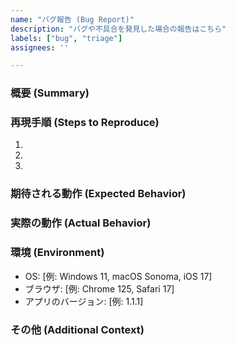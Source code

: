 ```yaml
---
name: "バグ報告 (Bug Report)"
description: "バグや不具合を発見した場合の報告はこちら"
labels: ["bug", "triage"]
assignees: ''

---
```


<!--
バグ報告ありがとうございます！
以下の項目をできる限り具体的に記述してください。
注意: issueの内容はネット上で公開されます。個人情報などは絶対に含めないでください。
-->

### 概要 (Summary)
<!-- バグの内容を簡潔に説明してください -->


### 再現手順 (Steps to Reproduce)
<!--
バグを再現させるための手順を具体的に記述してください。
例:
1. レジ画面 `/register/menu` にアクセスする
2. 'ファンタ' を1つ注文リストに追加する
3. '注文する' ボタンをクリックする
4. 金額入力画面で '300' と入力し、'注文を確定する' をクリックするとクラッシュする

可能でしたらスクリーンショットなどを添付していただけると解決が早くなります。
-->
1.
2.
3.

### 期待される動作 (Expected Behavior)
<!-- 本来であれば、どのような動作になることを期待していましたか？ -->


### 実際の動作 (Actual Behavior)
<!-- 実際にどのような動作になりましたか？ エラーメッセージやスクリーンショットがあれば添付してください -->


### 環境 (Environment)
 - OS: [例: Windows 11, macOS Sonoma, iOS 17]
 - ブラウザ: [例: Chrome 125, Safari 17]
 - アプリのバージョン: [例: 1.1.1]

### その他 (Additional Context)
<!-- その他、補足情報があれば記述してください -->